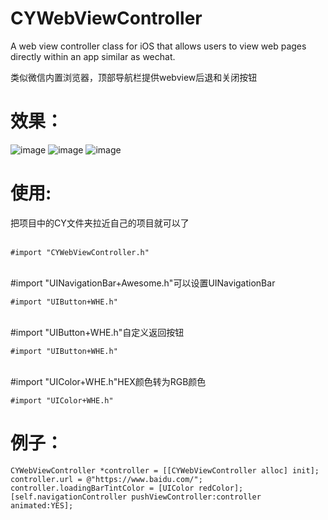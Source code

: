 # CYWebViewController
A web view controller class for iOS that allows users to view web pages directly within an app similar as wechat.<br>

类似微信内置浏览器，顶部导航栏提供webview后退和关闭按钮 

效果：
===
![image](https://github.com/wheying/CYWebViewController/blob/master/Screenshot/1.PNG) ![image](https://github.com/wheying/CYWebViewController/blob/master/Screenshot/2.PNG) ![image](https://github.com/wheying/CYWebViewController/blob/master/Screenshot/3.PNG)

使用:
===
把项目中的CY文件夹拉近自己的项目就可以了<br>
<br/>
```
#import "CYWebViewController.h"
```
<br>#import "UINavigationBar+Awesome.h"可以设置UINavigationBar
```
#import "UIButton+WHE.h"
```
<br>#import "UIButton+WHE.h"自定义返回按钮
```
#import "UIButton+WHE.h"
```
<br>#import "UIColor+WHE.h"HEX颜色转为RGB颜色
```
#import "UIColor+WHE.h"
```

例子：
=====
```
CYWebViewController *controller = [[CYWebViewController alloc] init];
controller.url = @"https://www.baidu.com/";
controller.loadingBarTintColor = [UIColor redColor];
[self.navigationController pushViewController:controller animated:YES];
```
